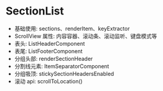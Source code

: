 # SectionList
* 基础使用: sections、renderItem、keyExtractor
* ScrollView 属性: 内容容器、滚动条、滚动监听、键盘模式等
* 表头: ListHeaderComponent
* 表尾: ListFooterComponent
* 分组头部: renderSectionHeader
* 分割线元素: ItemSeparatorComponent
* 分组吸顶: stickySectionHeadersEnabled
* 滚动 api: scrollToLocation()